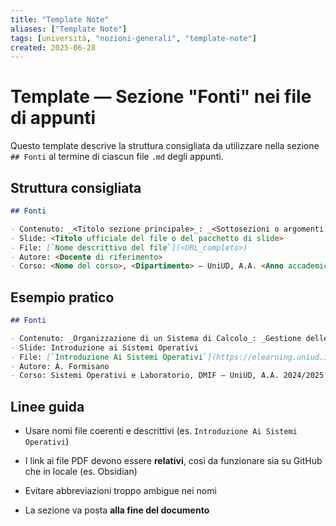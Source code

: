 ```yaml
---
title: "Template Note"
aliases: ["Template Note"]
tags: [università, "nozioni-generali", "template-note"]
created: 2025-06-28
---
```

# Template — Sezione "Fonti" nei file di appunti

Questo template descrive la struttura consigliata da utilizzare nella sezione `## Fonti` al termine di ciascun file `.md` degli appunti.

## Struttura consigliata

```markdown
## Fonti

- Contenuto: _<Titolo sezione principale>_: _<Sottosezioni o argomenti trattati>_
- Slide: <Titolo ufficiale del file o del pacchetto di slide>
- File: [`Nome descrittivo del file`](<URL_completo>)
- Autore: <Docente di riferimento>
- Corso: <Nome del corso>, <Dipartimento> — UniUD, A.A. <Anno accademico>
```

## Esempio pratico

```markdown
## Fonti

- Contenuto: _Organizzazione di un Sistema di Calcolo_: _Gestione delle Interruzioni_ e _La Memoria_
- Slide: Introduzione ai Sistemi Operativi
- File: [`Introduzione Ai Sistemi Operativi`](https://elearning.uniud.it/moodle/pluginfile.php/849180/mod_page/content/103/hand01.pdf)
- Autore: A. Formisano
- Corso: Sistemi Operativi e Laboratorio, DMIF — UniUD, A.A. 2024/2025
```

## Linee guida

- Usare nomi file coerenti e descrittivi (es. `Introduzione Ai Sistemi Operativi`)
    
- I link ai file PDF devono essere **relativi**, così da funzionare sia su GitHub che in locale (es. Obsidian)
    
- Evitare abbreviazioni troppo ambigue nei nomi
    
- La sezione va posta **alla fine del documento**
